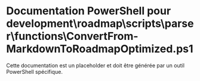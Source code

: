 # Documentation PowerShell pour development\roadmap\scripts\parser\functions\ConvertFrom-MarkdownToRoadmapOptimized.ps1

Cette documentation est un placeholder et doit être générée par un outil PowerShell spécifique.
